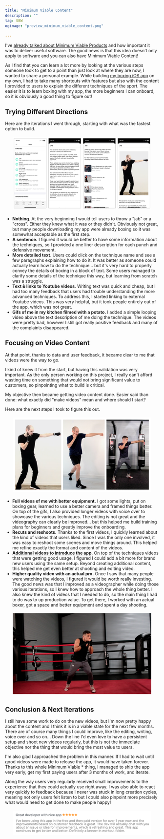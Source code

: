 ```yaml
---
title: "Minimum Viable Content"
description: ""
tag: SBW
ogimage: "preview_minimum_viable_content.png"

---
```


I've [already talked about Minimum Viable Products](/blog/2024/01/09/minimum-viable-product-iterations/) and how important it was to deliver useful software. The good news is that this idea doesn't only apply to software and you can also have Minimum Viable Content! 

As I find that you can learn a lot more by looking at the various steps someone took to get to a point than just look at where they are now, I wanted to share a personal example. While building [my boxing iOS app](https://shadowboxingapp.com/) on my own, I had to take many shortcuts with features but also with the content I provided to users to explain the different techniques of the sport. The easier it is to learn boxing with my app, the more beginners I can onboard, so it is obviously a good thing to figure out!

## Trying Different Directions

Here are the iterations I went through, starting with what was the fastest option to build.

<div class="image-wrapper" style="text-align: center"><img src="/assets/blog/video_evolution.png" alt="MVP evolution" style="padding: 5px; width: 90%;"/></div>

- **Nothing**. At the very beginning I would tell users to throw a "jab" or a "cross". Either they knew what it was or they didn't. Obviously not great, but many people downloading my app were already boxing so it was somewhat acceptable as the first step.
- **A sentence.** I figured it would be better to have some information about the techniques, so I provided a one liner description for each punch and defensive movement.
- **More detailed text**. Users could click on the technique name and see a few paragraphs explaining how to do it. It was better as someone could actually learn how to do the technique... but it's very hard to properly convey the details of boxing in a block of text.  Some users managed to clarify some details of the technique this way, but learning from scratch was a struggle.
- **Text & links to Youtube videos**. Writing text was quick and cheap, but I had too many feedback that users had trouble understanding the more advanced techniques. To address this, I started linking to external Youtube videos. This was very helpful, but it took people entirely out of the app, which was not great. 
- **Gifs of me in my kitchen filmed with a potato.** I added a simple looping video above the text description of me doing the technique. The videos were pretty bad, however I still got really positive feedback and many of the complaints disappeared.

## Focusing on Video Content

At that point, thanks to data and user feedback, it became clear to me that videos were the way to go.

I kind of knew it from the start, but having this validation was very important. As the only person working on this project, I really can't afford wasting time on something that would not bring significant value to customers, so pinpointing what to build is critical.

My objective then became getting video content done. Easier said than done: what exactly did "make videos" mean and where should I start?

Here are the next steps I took to figure this out.

<div class="image-wrapper" style="text-align: center"><img src="/assets/blog/video_evolution_2.png" alt="MVP evolution" style="padding: 5px; width: 90%;"/></div>

- **Full videos of me with better equipment.** I got some lights, put on boxing gear, learned to use a better camera and framed things better. On top of the gifs, I also provided longer videos with voice over to showcase the various techniques. The editing is not great and the videography can clearly be improved... but this helped me build training plans for beginners and greatly improve the onboarding.
- **Recuts and reshoots.** Thanks to the first videos, I quickly learned about the kind of videos that users liked. Since I was the only one involved, it was easy to reshoot some scenes and move things around. This helped me refine exactly the format and content of the videos.
- **[Additional videos to introduce the app](https://www.youtube.com/watch?v=Vpf96GPMeSs)**. On top of the techniques videos that were getting good usage, I figured I could add a bit more for brand new users using the same setup. Beyond creating additional content, this helped me get even better at shooting and editing video.
- **Higher quality video with an actual pro.** Once I saw that many people were watching the videos, I figured it would be worth really investing. The good news was that I improved as a videographer while doing those various iterations, so I knew how to approach the whole thing better. I also knew the kind of videos that I needed to do, so the main thing I had to do was to up production value. To get there, I worked with an actual boxer, got a space and better equipment and spent a day shooting. 

<div class="image-wrapper" style="text-align: center"><img src="/assets/blog/ring_damien.png" alt="MVP evolution" style="padding: 5px; width: 90%;"/></div>

## Conclusion & Next Iterations

I still have some work to do on the new videos, but I'm now pretty happy about the content and I think it is in a viable state for the next few months. There are of course many things I could improve, like the editing, writing, voice over and so on... Down the line I'd even love to have a persistent setup and shoot new videos regularly, but this is not the immediate objective nor the thing that would bring the most value to users. 

I'm also glad I approached the problem in this manner. If I had to wait until good videos were made to release the app, it would have taken forever. Thanks to this whole Minimum Viable * thing, I managed to ship the app very early, get my first paying users after 3 months of work, and iterate.

Along the way users very regularly received small improvements to the experience that they could actually use right away. I was also able to react very quickly to feedback because I never was stuck in long creation cycles, meaning not only users felt listen to but I could also pinpoint more precisely what would need to get done to make people happy!

<div class="image-wrapper" style="text-align: center"><img src="/assets/blog/user_review_sbw.png" alt="User review on the app" style="padding: 5px; width: 90%;"/></div>

